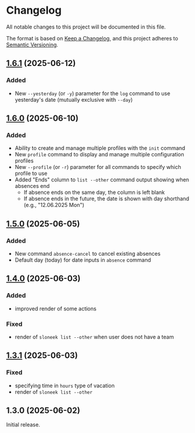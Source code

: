 # Changelog

All notable changes to this project will be documented in this file.

The format is based on [Keep a Changelog](https://keepachangelog.com/en/1.1.0/),
and this project adheres to [Semantic Versioning](http://semver.org/spec/v2.0.0.html).

## [1.6.1] (2025-06-12)

### Added
- New `--yesterday` (or `-y`) parameter for the `log` command to use yesterday's date (mutually exclusive with `--day`)

## [1.6.0] (2025-06-10)

### Added
- Ability to create and manage multiple profiles with the `init` command
- New `profile` command to display and manage multiple configuration profiles
- New `--profile` (or `-r`) parameter for all commands to specify which profile to use
- Added "Ends" column to `list --other` command output showing when absences end
  - If absence ends on the same day, the column is left blank
  - If absence ends in the future, the date is shown with day shorthand (e.g., "12.06.2025 Mon")

## [1.5.0] (2025-06-05)

### Added
- New command `absence-cancel` to cancel existing absences
- Default day (today) for date inputs in `absence` command


## [1.4.0] (2025-06-03)

### Added
- improved render of some actions

### Fixed
- render of `sloneek list --other` when user does not have a team

## [1.3.1] (2025-06-03)

### Fixed
- specifying time in `hours` type of vacation
- render of `sloneek list --other`

## 1.3.0 (2025-06-02)
Initial release.

<!-- markdown reference links -->
[1.6.1]: https://github.com/tomasbruckner/sloneek-cli/compare/v1.6.0...v1.6.1
[1.6.0]: https://github.com/tomasbruckner/sloneek-cli/compare/v1.5.0...v1.6.0
[1.5.0]: https://github.com/tomasbruckner/sloneek-cli/compare/v1.4.0...v1.5.0
[1.4.0]: https://github.com/tomasbruckner/sloneek-cli/compare/v1.3.1...v1.4.0
[1.3.1]: https://github.com/tomasbruckner/sloneek-cli/compare/v1.3.0...v1.3.1
